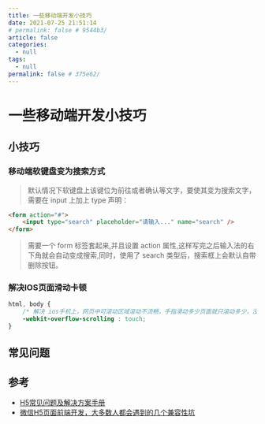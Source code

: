 ```yaml
---
title: 一些移动端开发小技巧
date: 2021-07-25 21:51:14
# permalink: false # 9544b3/
article: false
categories: 
  - null
tags: 
  - null
permalink: false # 375e62/
---
```


# 一些移动端开发小技巧


## 小技巧

### 移动端软键盘变为搜索方式
> 默认情况下软键盘上该键位为前往或者确认等文字，要使其变为搜索文字，需要在 input 上加上 type 声明：
``` html
<form action="#">
    <input type="search" placeholder="请输入..." name="search" />
</form>
```
> 需要一个 form 标签套起来,并且设置 action 属性,这样写完之后输入法的右下角就会自动变成搜索,同时，使用了 search 类型后，搜索框上会默认自带删除按钮。

### 解决IOS页面滑动卡顿
``` css
html, body {
    /* 解决 ios手机上，网页中可滚动区域滚动不流畅，手指滑动多少页面就只滚动多少，没有弹性效果 */
    -webkit-overflow-scrolling : touch;
}
```

## 常见问题



## 参考

- [H5常见问题及解决方案手册](https://mp.weixin.qq.com/s/kG7Df7nR_zu4DbiKfabeVQ)
- [微信H5页面前端开发，大多数人都会遇到的几个兼容性坑](https://segmentfault.com/a/1190000019986963)
